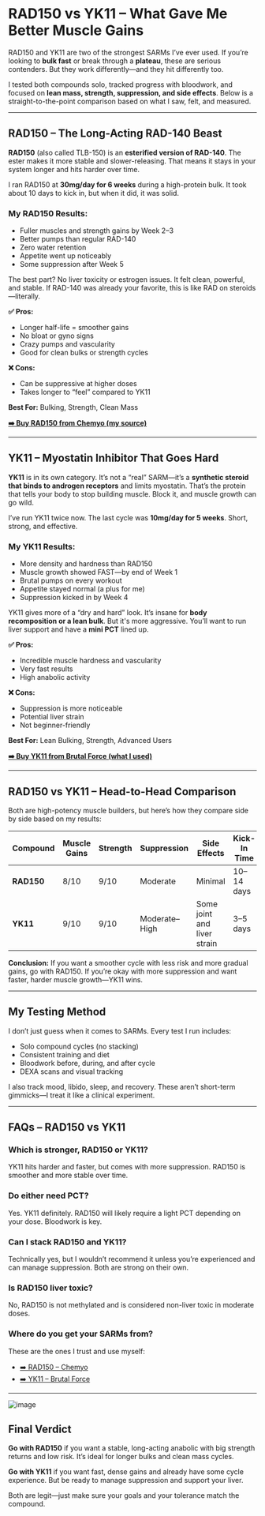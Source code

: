 <!-- RAD150 vs YK11 Article in WordPress HTML -->

<h1>RAD150 vs YK11 – What Gave Me Better Muscle Gains</h1>

<p>RAD150 and YK11 are two of the strongest SARMs I’ve ever used. If you’re looking to <strong>bulk fast</strong> or break through a <strong>plateau</strong>, these are serious contenders. But they work differently—and they hit differently too.</p>

<p>I tested both compounds solo, tracked progress with bloodwork, and focused on <strong>lean mass, strength, suppression, and side effects</strong>. Below is a straight-to-the-point comparison based on what I saw, felt, and measured.</p>

<hr />

<h2>RAD150 – The Long-Acting RAD-140 Beast</h2>

<p><strong>RAD150</strong> (also called TLB-150) is an <strong>esterified version of RAD-140</strong>. The ester makes it more stable and slower-releasing. That means it stays in your system longer and hits harder over time.</p>

<p>I ran RAD150 at <strong>30mg/day for 6 weeks</strong> during a high-protein bulk. It took about 10 days to kick in, but when it did, it was solid.</p>

<h3>My RAD150 Results:</h3>
<ul>
  <li>Fuller muscles and strength gains by Week 2–3</li>
  <li>Better pumps than regular RAD-140</li>
  <li>Zero water retention</li>
  <li>Appetite went up noticeably</li>
  <li>Some suppression after Week 5</li>
</ul>

<p>The best part? No liver toxicity or estrogen issues. It felt clean, powerful, and stable. If RAD-140 was already your favorite, this is like RAD on steroids—literally.</p>

<p><strong>✅ Pros:</strong></p>
<ul>
  <li>Longer half-life = smoother gains</li>
  <li>No bloat or gyno signs</li>
  <li>Crazy pumps and vascularity</li>
  <li>Good for clean bulks or strength cycles</li>
</ul>

<p><strong>❌ Cons:</strong></p>
<ul>
  <li>Can be suppressive at higher doses</li>
  <li>Takes longer to “feel” compared to YK11</li>
</ul>

<p><strong>Best For:</strong> Bulking, Strength, Clean Mass</p>

<p><a href="https://www.chemyo.com/product/rad150-solution/?campaign=github&ref=166" target="_blank" rel="noopener"><strong>➡️ Buy RAD150 from Chemyo (my source)</strong></a></p>

<hr />

<h2>YK11 – Myostatin Inhibitor That Goes Hard</h2>

<p><strong>YK11</strong> is in its own category. It’s not a “real” SARM—it’s a <strong>synthetic steroid that binds to androgen receptors</strong> and limits myostatin. That’s the protein that tells your body to stop building muscle. Block it, and muscle growth can go wild.</p>

<p>I’ve run YK11 twice now. The last cycle was <strong>10mg/day for 5 weeks</strong>. Short, strong, and effective.</p>

<h3>My YK11 Results:</h3>
<ul>
  <li>More density and hardness than RAD150</li>
  <li>Muscle growth showed FAST—by end of Week 1</li>
  <li>Brutal pumps on every workout</li>
  <li>Appetite stayed normal (a plus for me)</li>
  <li>Suppression kicked in by Week 4</li>
</ul>

<p>YK11 gives more of a “dry and hard” look. It’s insane for <strong>body recomposition or a lean bulk</strong>. But it's more aggressive. You’ll want to run liver support and have a <strong>mini PCT</strong> lined up.</p>

<p><strong>✅ Pros:</strong></p>
<ul>
  <li>Incredible muscle hardness and vascularity</li>
  <li>Very fast results</li>
  <li>High anabolic activity</li>
</ul>

<p><strong>❌ Cons:</strong></p>
<ul>
  <li>Suppression is more noticeable</li>
  <li>Potential liver strain</li>
  <li>Not beginner-friendly</li>
</ul>

<p><strong>Best For:</strong> Lean Bulking, Strength, Advanced Users</p>

<p><a href="https://brutalforce.com/product/ykbulk/?_ef_transaction_id=&uid=70&oid=5&affid=144&source_id=github" target="_blank" rel="noopener"><strong>➡️ Buy YK11 from Brutal Force (what I used)</strong></a></p>

<hr />

<h2>RAD150 vs YK11 – Head-to-Head Comparison</h2>

<p>Both are high-potency muscle builders, but here’s how they compare side by side based on my results:</p>

<table>
  <thead>
    <tr>
      <th>Compound</th>
      <th>Muscle Gains</th>
      <th>Strength</th>
      <th>Suppression</th>
      <th>Side Effects</th>
      <th>Kick-In Time</th>
    </tr>
  </thead>
  <tbody>
    <tr>
      <td><strong>RAD150</strong></td>
      <td>8/10</td>
      <td>9/10</td>
      <td>Moderate</td>
      <td>Minimal</td>
      <td>10–14 days</td>
    </tr>
    <tr>
      <td><strong>YK11</strong></td>
      <td>9/10</td>
      <td>9/10</td>
      <td>Moderate–High</td>
      <td>Some joint and liver strain</td>
      <td>3–5 days</td>
    </tr>
  </tbody>
</table>

<p><strong>Conclusion:</strong> If you want a smoother cycle with less risk and more gradual gains, go with RAD150. If you’re okay with more suppression and want faster, harder muscle growth—YK11 wins.</p>

<hr />

<h2>My Testing Method</h2>

<p>I don’t just guess when it comes to SARMs. Every test I run includes:</p>
<ul>
  <li>Solo compound cycles (no stacking)</li>
  <li>Consistent training and diet</li>
  <li>Bloodwork before, during, and after cycle</li>
  <li>DEXA scans and visual tracking</li>
</ul>

<p>I also track mood, libido, sleep, and recovery. These aren’t short-term gimmicks—I treat it like a clinical experiment.</p>

<hr />

<h2>FAQs – RAD150 vs YK11</h2>

<h3>Which is stronger, RAD150 or YK11?</h3>
<p>YK11 hits harder and faster, but comes with more suppression. RAD150 is smoother and more stable over time.</p>

<h3>Do either need PCT?</h3>
<p>Yes. YK11 definitely. RAD150 will likely require a light PCT depending on your dose. Bloodwork is key.</p>

<h3>Can I stack RAD150 and YK11?</h3>
<p>Technically yes, but I wouldn’t recommend it unless you’re experienced and can manage suppression. Both are strong on their own.</p>

<h3>Is RAD150 liver toxic?</h3>
<p>No, RAD150 is not methylated and is considered non-liver toxic in moderate doses.</p>

<h3>Where do you get your SARMs from?</h3>
<p>These are the ones I trust and use myself:</p>
<ul>
  <li><a href="https://www.chemyo.com/product/rad150-solution/?campaign=github&ref=166" target="_blank">➡️ RAD150 – Chemyo</a></li>
  <li><a href="https://brutalforce.com/product/ykbulk/?_ef_transaction_id=&uid=70&oid=5&affid=144&source_id=github" target="_blank">➡️ YK11 – Brutal Force</a></li>
</ul>

<hr />

![image](https://github.com/user-attachments/assets/e2502ab5-b233-48ab-8d0f-49ba58b7de2e)

<h2>Final Verdict</h2>

<p><strong>Go with RAD150</strong> if you want a stable, long-acting anabolic with big strength returns and low risk. It’s ideal for longer bulks and clean mass cycles.</p>

<p><strong>Go with YK11</strong> if you want fast, dense gains and already have some cycle experience. But be ready to manage suppression and support your liver.</p>

<p>Both are legit—just make sure your goals and your tolerance match the compound.</p>
